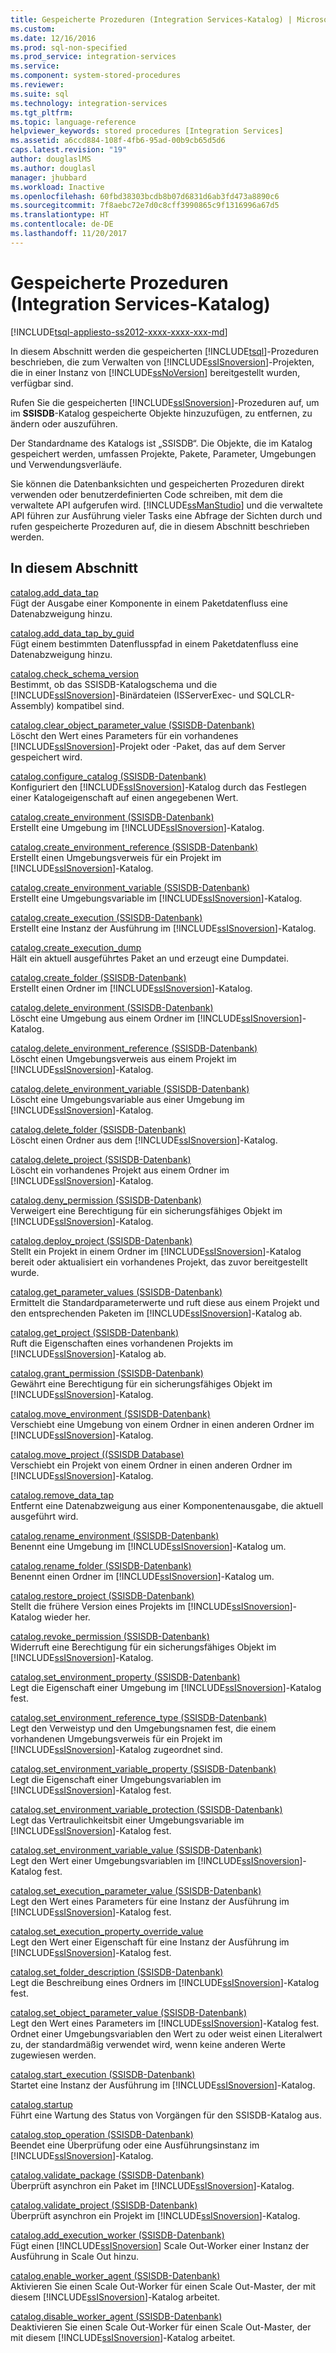 ```yaml
---
title: Gespeicherte Prozeduren (Integration Services-Katalog) | Microsoft-Dokumentation
ms.custom: 
ms.date: 12/16/2016
ms.prod: sql-non-specified
ms.prod_service: integration-services
ms.service: 
ms.component: system-stored-procedures
ms.reviewer: 
ms.suite: sql
ms.technology: integration-services
ms.tgt_pltfrm: 
ms.topic: language-reference
helpviewer_keywords: stored procedures [Integration Services]
ms.assetid: a6ccd884-108f-4fb6-95ad-00b9cb65d5d6
caps.latest.revision: "19"
author: douglaslMS
ms.author: douglasl
manager: jhubbard
ms.workload: Inactive
ms.openlocfilehash: 60fbd38303bcdb8b07d6831d6ab3fd473a8890c6
ms.sourcegitcommit: 7f8aebc72e7d0c8cff3990865c9f1316996a67d5
ms.translationtype: HT
ms.contentlocale: de-DE
ms.lasthandoff: 11/20/2017
---
```

# <a name="stored-procedures-integration-services-catalog"></a>Gespeicherte Prozeduren (Integration Services-Katalog)
[!INCLUDE[tsql-appliesto-ss2012-xxxx-xxxx-xxx-md](../../includes/tsql-appliesto-ss2012-xxxx-xxxx-xxx-md.md)]

  In diesem Abschnitt werden die gespeicherten [!INCLUDE[tsql](../../includes/tsql-md.md)]-Prozeduren beschrieben, die zum Verwalten von [!INCLUDE[ssISnoversion](../../includes/ssisnoversion-md.md)]-Projekten, die in einer Instanz von [!INCLUDE[ssNoVersion](../../includes/ssnoversion-md.md)] bereitgestellt wurden, verfügbar sind.  
  
 Rufen Sie die gespeicherten [!INCLUDE[ssISnoversion](../../includes/ssisnoversion-md.md)]-Prozeduren auf, um im **SSISDB**-Katalog gespeicherte Objekte hinzuzufügen, zu entfernen, zu ändern oder auszuführen.  
  
 Der Standardname des Katalogs ist „SSISDB“. Die Objekte, die im Katalog gespeichert werden, umfassen Projekte, Pakete, Parameter, Umgebungen und Verwendungsverläufe.  
  
 Sie können die Datenbanksichten und gespeicherten Prozeduren direkt verwenden oder benutzerdefinierten Code schreiben, mit dem die verwaltete API aufgerufen wird. [!INCLUDE[ssManStudio](../../includes/ssmanstudio-md.md)] und die verwaltete API führen zur Ausführung vieler Tasks eine Abfrage der Sichten durch und rufen gespeicherte Prozeduren auf, die in diesem Abschnitt beschrieben werden.  
  
## <a name="in-this-section"></a>In diesem Abschnitt  
 [catalog.add_data_tap](../../integration-services/system-stored-procedures/catalog-add-data-tap.md)  
 Fügt der Ausgabe einer Komponente in einem Paketdatenfluss eine Datenabzweigung hinzu.  
  
 [catalog.add_data_tap_by_guid](../../integration-services/system-stored-procedures/catalog-add-data-tap-by-guid.md)  
 Fügt einem bestimmten Datenflusspfad in einem Paketdatenfluss eine Datenabzweigung hinzu.  
  
 [catalog.check_schema_version](../../integration-services/system-stored-procedures/catalog-check-schema-version.md)  
 Bestimmt, ob das SSISDB-Katalogschema und die [!INCLUDE[ssISnoversion](../../includes/ssisnoversion-md.md)]-Binärdateien (ISServerExec- und SQLCLR-Assembly) kompatibel sind.  
  
 [catalog.clear_object_parameter_value &#40;SSISDB-Datenbank&#41;](../../integration-services/system-stored-procedures/catalog-clear-object-parameter-value-ssisdb-database.md)  
 Löscht den Wert eines Parameters für ein vorhandenes [!INCLUDE[ssISnoversion](../../includes/ssisnoversion-md.md)]-Projekt oder -Paket, das auf dem Server gespeichert wird.  
  
 [catalog.configure_catalog &#40;SSISDB-Datenbank&#41;](../../integration-services/system-stored-procedures/catalog-configure-catalog-ssisdb-database.md)  
 Konfiguriert den [!INCLUDE[ssISnoversion](../../includes/ssisnoversion-md.md)]-Katalog durch das Festlegen einer Katalogeigenschaft auf einen angegebenen Wert.  
  
 [catalog.create_environment &#40;SSISDB-Datenbank&#41;](../../integration-services/system-stored-procedures/catalog-create-environment-ssisdb-database.md)  
 Erstellt eine Umgebung im [!INCLUDE[ssISnoversion](../../includes/ssisnoversion-md.md)]-Katalog.  
  
 [catalog.create_environment_reference &#40;SSISDB-Datenbank&#41;](../../integration-services/system-stored-procedures/catalog-create-environment-reference-ssisdb-database.md)  
 Erstellt einen Umgebungsverweis für ein Projekt im [!INCLUDE[ssISnoversion](../../includes/ssisnoversion-md.md)]-Katalog.  
  
 [catalog.create_environment_variable &#40;SSISDB-Datenbank&#41;](../../integration-services/system-stored-procedures/catalog-create-environment-variable-ssisdb-database.md)  
 Erstellt eine Umgebungsvariable im [!INCLUDE[ssISnoversion](../../includes/ssisnoversion-md.md)]-Katalog.  
  
 [catalog.create_execution &#40;SSISDB-Datenbank&#41;](../../integration-services/system-stored-procedures/catalog-create-execution-ssisdb-database.md)  
 Erstellt eine Instanz der Ausführung im [!INCLUDE[ssISnoversion](../../includes/ssisnoversion-md.md)]-Katalog.  
  
 [catalog.create_execution_dump](../../integration-services/system-stored-procedures/catalog-create-execution-dump.md)  
 Hält ein aktuell ausgeführtes Paket an und erzeugt eine Dumpdatei.  
  
 [catalog.create_folder &#40;SSISDB-Datenbank&#41;](../../integration-services/system-stored-procedures/catalog-create-folder-ssisdb-database.md)  
 Erstellt einen Ordner im [!INCLUDE[ssISnoversion](../../includes/ssisnoversion-md.md)]-Katalog.  
  
 [catalog.delete_environment &#40;SSISDB-Datenbank&#41;](../../integration-services/system-stored-procedures/catalog-delete-environment-ssisdb-database.md)  
 Löscht eine Umgebung aus einem Ordner im [!INCLUDE[ssISnoversion](../../includes/ssisnoversion-md.md)]-Katalog.  
  
 [catalog.delete_environment_reference &#40;SSISDB-Datenbank&#41;](../../integration-services/system-stored-procedures/catalog-delete-environment-reference-ssisdb-database.md)  
 Löscht einen Umgebungsverweis aus einem Projekt im [!INCLUDE[ssISnoversion](../../includes/ssisnoversion-md.md)]-Katalog.  
  
 [catalog.delete_environment_variable &#40;SSISDB-Datenbank&#41;](../../integration-services/system-stored-procedures/catalog-delete-environment-variable-ssisdb-database.md)  
 Löscht eine Umgebungsvariable aus einer Umgebung im [!INCLUDE[ssISnoversion](../../includes/ssisnoversion-md.md)]-Katalog.  
  
 [catalog.delete_folder &#40;SSISDB-Datenbank&#41;](../../integration-services/system-stored-procedures/catalog-delete-folder-ssisdb-database.md)  
 Löscht einen Ordner aus dem [!INCLUDE[ssISnoversion](../../includes/ssisnoversion-md.md)]-Katalog.  
  
 [catalog.delete_project &#40;SSISDB-Datenbank&#41;](../../integration-services/system-stored-procedures/catalog-delete-project-ssisdb-database.md)  
 Löscht ein vorhandenes Projekt aus einem Ordner im [!INCLUDE[ssISnoversion](../../includes/ssisnoversion-md.md)]-Katalog.  
  
 [catalog.deny_permission &#40;SSISDB-Datenbank&#41;](../../integration-services/system-stored-procedures/catalog-deny-permission-ssisdb-database.md)  
 Verweigert eine Berechtigung für ein sicherungsfähiges Objekt im [!INCLUDE[ssISnoversion](../../includes/ssisnoversion-md.md)]-Katalog.  
  
 [catalog.deploy_project &#40;SSISDB-Datenbank&#41;](../../integration-services/system-stored-procedures/catalog-deploy-project-ssisdb-database.md)  
 Stellt ein Projekt in einem Ordner im [!INCLUDE[ssISnoversion](../../includes/ssisnoversion-md.md)]-Katalog bereit oder aktualisiert ein vorhandenes Projekt, das zuvor bereitgestellt wurde.  
  
 [catalog.get_parameter_values &#40;SSISDB-Datenbank&#41;](../../integration-services/system-stored-procedures/catalog-get-parameter-values-ssisdb-database.md)  
 Ermittelt die Standardparameterwerte und ruft diese aus einem Projekt und den entsprechenden Paketen im [!INCLUDE[ssISnoversion](../../includes/ssisnoversion-md.md)]-Katalog ab.  
  
 [catalog.get_project &#40;SSISDB-Datenbank&#41;](../../integration-services/system-stored-procedures/catalog-get-project-ssisdb-database.md)  
 Ruft die Eigenschaften eines vorhandenen Projekts im [!INCLUDE[ssISnoversion](../../includes/ssisnoversion-md.md)]-Katalog ab.  
  
 [catalog.grant_permission &#40;SSISDB-Datenbank&#41;](../../integration-services/system-stored-procedures/catalog-grant-permission-ssisdb-database.md)  
 Gewährt eine Berechtigung für ein sicherungsfähiges Objekt im [!INCLUDE[ssISnoversion](../../includes/ssisnoversion-md.md)]-Katalog.  
  
 [catalog.move_environment &#40;SSISDB-Datenbank&#41;](../../integration-services/system-stored-procedures/catalog-move-environment-ssisdb-database.md)  
 Verschiebt eine Umgebung von einem Ordner in einen anderen Ordner im [!INCLUDE[ssISnoversion](../../includes/ssisnoversion-md.md)]-Katalog.  
  
 [catalog.move_project &#40;&#40;SSISDB Database&#41;](../Topic/catalog.move_project%20\(\(SSISDB%20Database\).md)  
 Verschiebt ein Projekt von einem Ordner in einen anderen Ordner im [!INCLUDE[ssISnoversion](../../includes/ssisnoversion-md.md)]-Katalog.  
  
 [catalog.remove_data_tap](../../integration-services/system-stored-procedures/catalog-remove-data-tap.md)  
 Entfernt eine Datenabzweigung aus einer Komponentenausgabe, die aktuell ausgeführt wird.  
  
 [catalog.rename_environment &#40;SSISDB-Datenbank&#41;](../../integration-services/system-stored-procedures/catalog-rename-environment-ssisdb-database.md)  
 Benennt eine Umgebung im [!INCLUDE[ssISnoversion](../../includes/ssisnoversion-md.md)]-Katalog um.  
  
 [catalog.rename_folder &#40;SSISDB-Datenbank&#41;](../../integration-services/system-stored-procedures/catalog-rename-folder-ssisdb-database.md)  
 Benennt einen Ordner im [!INCLUDE[ssISnoversion](../../includes/ssisnoversion-md.md)]-Katalog um.  
  
 [catalog.restore_project &#40;SSISDB-Datenbank&#41;](../../integration-services/system-stored-procedures/catalog-restore-project-ssisdb-database.md)  
 Stellt die frühere Version eines Projekts im [!INCLUDE[ssISnoversion](../../includes/ssisnoversion-md.md)]-Katalog wieder her.  
  
 [catalog.revoke_permission &#40;SSISDB-Datenbank&#41;](../../integration-services/system-stored-procedures/catalog-revoke-permission-ssisdb-database.md)  
 Widerruft eine Berechtigung für ein sicherungsfähiges Objekt im [!INCLUDE[ssISnoversion](../../includes/ssisnoversion-md.md)]-Katalog.  
  
 [catalog.set_environment_property &#40;SSISDB-Datenbank&#41;](../../integration-services/system-stored-procedures/catalog-set-environment-property-ssisdb-database.md)  
 Legt die Eigenschaft einer Umgebung im [!INCLUDE[ssISnoversion](../../includes/ssisnoversion-md.md)]-Katalog fest.  
  
 [catalog.set_environment_reference_type &#40;SSISDB-Datenbank&#41;](../../integration-services/system-stored-procedures/catalog-set-environment-reference-type-ssisdb-database.md)  
 Legt den Verweistyp und den Umgebungsnamen fest, die einem vorhandenen Umgebungsverweis für ein Projekt im [!INCLUDE[ssISnoversion](../../includes/ssisnoversion-md.md)]-Katalog zugeordnet sind.  
  
 [catalog.set_environment_variable_property &#40;SSISDB-Datenbank&#41;](../../integration-services/system-stored-procedures/catalog-set-environment-variable-property-ssisdb-database.md)  
 Legt die Eigenschaft einer Umgebungsvariablen im [!INCLUDE[ssISnoversion](../../includes/ssisnoversion-md.md)]-Katalog fest.  
  
 [catalog.set_environment_variable_protection &#40;SSISDB-Datenbank&#41;](../../integration-services/system-stored-procedures/catalog-set-environment-variable-protection-ssisdb-database.md)  
 Legt das Vertraulichkeitsbit einer Umgebungsvariable im [!INCLUDE[ssISnoversion](../../includes/ssisnoversion-md.md)]-Katalog fest.  
  
 [catalog.set_environment_variable_value &#40;SSISDB-Datenbank&#41;](../../integration-services/system-stored-procedures/catalog-set-environment-variable-value-ssisdb-database.md)  
 Legt den Wert einer Umgebungsvariablen im [!INCLUDE[ssISnoversion](../../includes/ssisnoversion-md.md)]-Katalog fest.  
  
 [catalog.set_execution_parameter_value &#40;SSISDB-Datenbank&#41;](../../integration-services/system-stored-procedures/catalog-set-execution-parameter-value-ssisdb-database.md)  
 Legt den Wert eines Parameters für eine Instanz der Ausführung im [!INCLUDE[ssISnoversion](../../includes/ssisnoversion-md.md)]-Katalog fest.  
  
 [catalog.set_execution_property_override_value](../../integration-services/system-stored-procedures/catalog-set-execution-property-override-value.md)  
 Legt den Wert einer Eigenschaft für eine Instanz der Ausführung im [!INCLUDE[ssISnoversion](../../includes/ssisnoversion-md.md)]-Katalog fest.  
  
 [catalog.set_folder_description &#40;SSISDB-Datenbank&#41;](../../integration-services/system-stored-procedures/catalog-set-folder-description-ssisdb-database.md)  
 Legt die Beschreibung eines Ordners im [!INCLUDE[ssISnoversion](../../includes/ssisnoversion-md.md)]-Katalog fest.  
  
 [catalog.set_object_parameter_value &#40;SSISDB-Datenbank&#41;](../../integration-services/system-stored-procedures/catalog-set-object-parameter-value-ssisdb-database.md)  
 Legt den Wert eines Parameters im [!INCLUDE[ssISnoversion](../../includes/ssisnoversion-md.md)]-Katalog fest. Ordnet einer Umgebungsvariablen den Wert zu oder weist einen Literalwert zu, der standardmäßig verwendet wird, wenn keine anderen Werte zugewiesen werden.  
  
 [catalog.start_execution &#40;SSISDB-Datenbank&#41;](../../integration-services/system-stored-procedures/catalog-start-execution-ssisdb-database.md)  
 Startet eine Instanz der Ausführung im [!INCLUDE[ssISnoversion](../../includes/ssisnoversion-md.md)]-Katalog.  
  
 [catalog.startup](../../integration-services/system-stored-procedures/catalog-startup.md)  
 Führt eine Wartung des Status von Vorgängen für den SSISDB-Katalog aus.  
  
 [catalog.stop_operation &#40;SSISDB-Datenbank&#41;](../../integration-services/system-stored-procedures/catalog-stop-operation-ssisdb-database.md)  
 Beendet eine Überprüfung oder eine Ausführungsinstanz im [!INCLUDE[ssISnoversion](../../includes/ssisnoversion-md.md)]-Katalog.  
  
 [catalog.validate_package &#40;SSISDB-Datenbank&#41;](../../integration-services/system-stored-procedures/catalog-validate-package-ssisdb-database.md)  
 Überprüft asynchron ein Paket im [!INCLUDE[ssISnoversion](../../includes/ssisnoversion-md.md)]-Katalog.  
  
 [catalog.validate_project &#40;SSISDB-Datenbank&#41;](../../integration-services/system-stored-procedures/catalog-validate-project-ssisdb-database.md)  
 Überprüft asynchron ein Projekt im [!INCLUDE[ssISnoversion](../../includes/ssisnoversion-md.md)]-Katalog.  
  
[catalog.add_execution_worker &#40;SSISDB-Datenbank&#41;](../../integration-services/system-stored-procedures/catalog-add-execution-worker-ssisdb-database.md)   
Fügt einen [!INCLUDE[ssISnoversion](../../includes/ssisnoversion-md.md)] Scale Out-Worker einer Instanz der Ausführung in Scale Out hinzu.

[catalog.enable_worker_agent &#40;SSISDB-Datenbank&#41;](../../integration-services/system-stored-procedures/catalog-enable-worker-agent-ssisdb-database.md)   
Aktivieren Sie einen Scale Out-Worker für einen Scale Out-Master, der mit diesem [!INCLUDE[ssISnoversion](../../includes/ssisnoversion-md.md)]-Katalog arbeitet.

[catalog.disable_worker_agent &#40;SSISDB-Datenbank&#41;](../../integration-services/system-stored-procedures/catalog-disable-worker-agent-ssisdb-database.md)   
Deaktivieren Sie einen Scale Out-Worker für einen Scale Out-Master, der mit diesem [!INCLUDE[ssISnoversion](../../includes/ssisnoversion-md.md)]-Katalog arbeitet.


